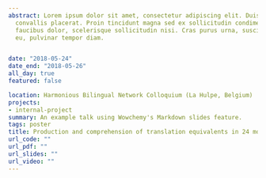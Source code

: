```yaml
---
abstract: Lorem ipsum dolor sit amet, consectetur adipiscing elit. Duis posuere tellusac
  convallis placerat. Proin tincidunt magna sed ex sollicitudin condimentum. Sed ac
  faucibus dolor, scelerisque sollicitudin nisi. Cras purus urna, suscipit quis sapien
  eu, pulvinar tempor diam.


date: "2018-05-24"
date_end: "2018-05-26"
all_day: true
featured: false

location: Harmonious Bilingual Network Colloquium (La Hulpe, Belgium)
projects:
- internal-project
summary: An example talk using Wowchemy's Markdown slides feature.
tags: poster
title: Production and comprehension of translation equivalents in 24 months old bilingual toddlers - An investigation on the basis of M-CDI and FRAKIS data
url_code: ""
url_pdf: ""
url_slides: ""
url_video: ""
---
```

